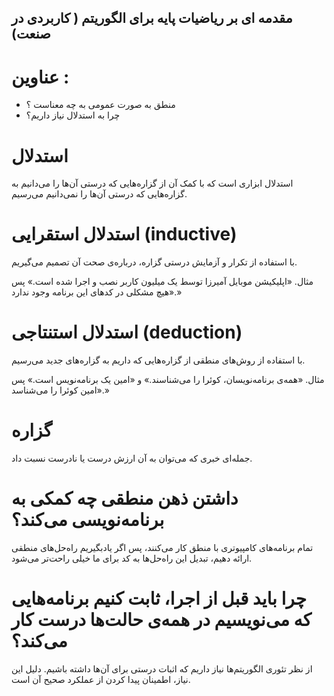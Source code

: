## مقدمه ای بر ریاضیات پایه برای الگوریتم ( کاربردی در صنعت)

# عناوین :
<ul>
  <li>منطق به صورت عمومی به چه معناست ؟</li>
  <li>چرا به استدلال نیاز داریم؟</li>
</ul>

# استدلال

استدلال ابزاری است که با کمک آن از گزاره‌هایی که درستی آن‌ها را می‌دانیم به گزاره‌هایی که درستی آن‌ها را نمی‌دانیم می‌رسیم.

# استدلال استقرایی‌ (inductive)

با استفاده از تکرار و آزمایش درستی گزاره، درباره‌ی صحت آن تصمیم می‌گیریم.

مثال. «اپلیکیشن موبایل آمیرزا توسط یک میلیون کاربر نصب و اجرا شده است.» پس «هیچ مشکلی در کدهای این برنامه وجود ندارد.»

# استدلال استنتاجی (deduction)

با استفاده از روش‌های منطقی از گزاره‌هایی که داریم به گزاره‌های جدید می‌رسیم.

مثال. «همه‌ی برنامه‌نویسان، کوئرا را می‌شناسند.» و «امین یک برنامه‌نویس است.» پس «امین کوئرا را می‌شناسد.»

# گزاره

جمله‌ای خبری که می‌توان به آن ارزش درست یا نادرست نسبت داد.

# داشتن ذهن منطقی چه کمکی به برنامه‌نویسی می‌کند؟

تمام برنامه‌های کامپیوتری با منطق کار می‌کنند، پس اگر یادبگیریم راه‌حل‌های منطقی ارائه دهیم، تبدیل این راه‌حل‌ها به کد برای ما خیلی راحت‌تر می‌شود.

# چرا باید قبل از اجرا، ثابت کنیم برنامه‌هایی که می‌نویسیم در همه‌ی حالت‌ها درست کار می‌کند؟

از نظر تئوری الگوریتم‌ها نیاز داریم که اثبات درستی برای آن‌ها داشته باشیم. دلیل این نیاز، اطمینان پیدا کردن از عملکرد صحیح آن است.
